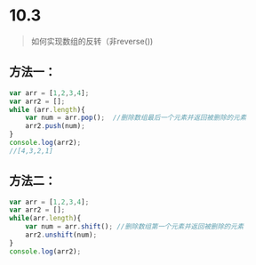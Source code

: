 # 10.3

> 如何实现数组的反转（非reverse())

## 方法一：

```javascript
var arr = [1,2,3,4];
var arr2 = [];
while (arr.length){
    var num = arr.pop();  //删除数组最后一个元素并返回被删除的元素
    arr2.push(num);
}
console.log(arr2);
//[4,3,2,1]
```

## 方法二：

```javascript
var arr = [1,2,3,4];
var arr2 = [];
while(arr.length){
    var num = arr.shift(); //删除数组第一个元素并返回被删除的元素
    arr2.unshift(num);
}
console.log(arr2);
```

